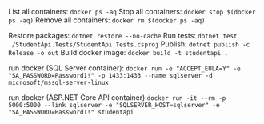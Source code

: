 List all containers: `docker ps -aq`
Stop all containers: `docker stop $(docker ps -aq)`
Remove all containers: `docker rm $(docker ps -aq)`

Restore packages: `dotnet restore --no-cache`
Run tests: `dotnet test ./StudentApi.Tests/StudentApi.Tests.csproj`
Publish: `dotnet publish -c Release -o out`
Build docker image: `docker build -t studentapi .`

run docker (SQL Server container): `docker run -e "ACCEPT_EULA=Y" -e "SA_PASSWORD=Password1!" -p 1433:1433 --name sqlserver -d microsoft/mssql-server-linux`

run docker (ASP.NET Core API container):`docker run -it --rm -p 5000:5000 --link sqlserver -e "SQLSERVER_HOST=sqlserver" -e "SA_PASSWORD=Password1!" studentapi`